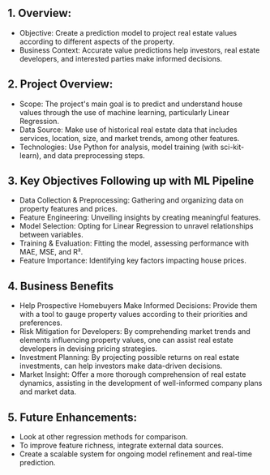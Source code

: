 ## 1. Overview:
- Objective: Create a prediction model to project real estate values according to different aspects of the property.
- Business Context: Accurate value predictions help investors, real estate developers, and interested parties make informed decisions.
## 2. Project Overview:
- Scope: The project's main goal is to predict and understand house values through the use of machine learning, particularly Linear Regression.
- Data Source: Make use of historical real estate data that includes services, location, size, and market trends, among other features.
- Technologies: Use Python for analysis, model training (with sci-kit-learn), and data preprocessing steps.
## 3. Key Objectives Following up with ML Pipeline
- Data Collection & Preprocessing: Gathering and organizing data on property features and prices.
- Feature Engineering: Unveiling insights by creating meaningful features.
- Model Selection: Opting for Linear Regression to unravel relationships between variables.
- Training & Evaluation: Fitting the model, assessing performance with MAE, MSE, and R².
- Feature Importance: Identifying key factors impacting house prices.
## 4. Business Benefits
- Help Prospective Homebuyers Make Informed Decisions: Provide them with a tool to gauge property values according to their priorities and preferences.
- Risk Mitigation for Developers: By comprehending market trends and elements influencing property values, one can assist real estate developers in devising pricing strategies.
- Investment Planning: By projecting possible returns on real estate investments, can help investors make data-driven decisions.
- Market Insight: Offer a more thorough comprehension of real estate dynamics, assisting in the development of well-informed company plans and market data.
## 5. Future Enhancements:
- Look at other regression methods for comparison.
- To improve feature richness, integrate external data sources.
- Create a scalable system for ongoing model refinement and real-time prediction.
